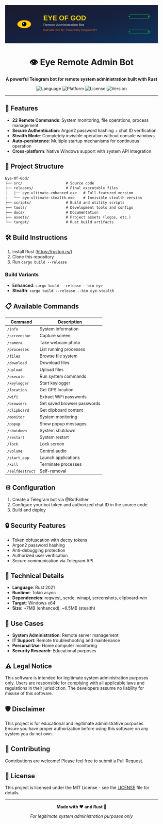 <div align="center">
  <img src="assets/banner.svg" alt="Eye Of God Banner" width="600"/>
  
  # 👁️ Eye Remote Admin Bot
  
  <p align="center">
    <strong>A powerful Telegram bot for remote system administration built with Rust</strong>
  </p>
  
  <p align="center">
    <img src="https://img.shields.io/badge/language-Rust-orange.svg" alt="Language">
    <img src="https://img.shields.io/badge/platform-Windows-blue.svg" alt="Platform">
    <img src="https://img.shields.io/badge/license-MIT-green.svg" alt="License">
    <img src="https://img.shields.io/badge/version-1.0.0-red.svg" alt="Version">
  </p>
</div>

---

## 🚀 Features

- **22 Remote Commands**: System monitoring, file operations, process management
- **Secure Authentication**: Argon2 password hashing + chat ID verification
- **Stealth Mode**: Completely invisible operation without console windows
- **Auto-persistence**: Multiple startup mechanisms for continuous operation
- **Cross-platform**: Native Windows support with system API integration

## 📁 Project Structure

```
Eye-Of-God/
├── src/                    # Source code
├── releases/               # Final executable files
│   ├── eye-ultimate-enhanced.exe   # Full-featured version
│   └── eye-ultimate-stealth.exe    # Invisible stealth version
├── scripts/                # Build and utility scripts
├── tools/                  # Development tools and configs
├── docs/                   # Documentation
├── assets/                 # Project assets (logos, etc.)
└── target/                 # Rust build artifacts
```

## 🛠️ Build Instructions

1. Install Rust (https://rustup.rs/)
2. Clone this repository
3. Run `cargo build --release`

### Build Variants

- **Enhanced**: `cargo build --release --bin eye`
- **Stealth**: `cargo build --release --bin eye-stealth`

## 📋 Available Commands

| Command | Description |
|---------|-------------|
| `/info` | System information |
| `/screenshot` | Capture screen |
| `/camera` | Take webcam photo |
| `/processes` | List running processes |
| `/files` | Browse file system |
| `/download` | Download files |
| `/upload` | Upload files |
| `/execute` | Run system commands |
| `/keylogger` | Start keylogger |
| `/location` | Get GPS location |
| `/wifi` | Extract WiFi passwords |
| `/browsers` | Get saved browser passwords |
| `/clipboard` | Get clipboard content |
| `/monitor` | System monitoring |
| `/popup` | Show popup messages |
| `/shutdown` | System shutdown |
| `/restart` | System restart |
| `/lock` | Lock screen |
| `/volume` | Control audio |
| `/start_app` | Launch applications |
| `/kill` | Terminate processes |
| `/selfdestruct` | Self-removal |

## ⚙️ Configuration

1. Create a Telegram bot via @BotFather
2. Configure your bot token and authorized chat ID in the source code
3. Build and deploy

## 🔒 Security Features

- Token obfuscation with decoy tokens
- Argon2 password hashing
- Anti-debugging protection
- Authorized user verification
- Secure communication via Telegram API

## 📝 Technical Details

- **Language**: Rust 2021
- **Runtime**: Tokio async
- **Dependencies**: reqwest, serde, winapi, screenshots, clipboard-win
- **Target**: Windows x64
- **Size**: ~7MB (enhanced), ~6.5MB (stealth)

## 🎯 Use Cases

- **System Administration**: Remote server management
- **IT Support**: Remote troubleshooting and maintenance
- **Personal Use**: Home computer monitoring
- **Security Research**: Educational purposes

## ⚠️ Legal Notice

This software is intended for legitimate system administration purposes only. Users are responsible for complying with all applicable laws and regulations in their jurisdiction. The developers assume no liability for misuse of this software.

## 🛡️ Disclaimer

This project is for educational and legitimate administrative purposes. Ensure you have proper authorization before using this software on any system you do not own.

## 🤝 Contributing

Contributions are welcome! Please feel free to submit a Pull Request.

## 📄 License

This project is licensed under the MIT License - see the [LICENSE](LICENSE) file for details.

---

<div align="center">
  <p><strong>Made with ❤️ and Rust 🦀</strong></p>
  <p><em>For legitimate system administration purposes only</em></p>
</div>

